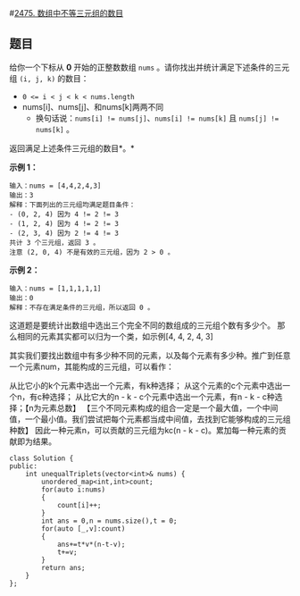 #[2475. 数组中不等三元组的数目](https://leetcode.cn/problems/number-of-unequal-triplets-in-array/)

## 题目

给你一个下标从 **0** 开始的正整数数组 `nums` 。请你找出并统计满足下述条件的三元组 `(i, j, k)` 的数目：

- `0 <= i < j < k < nums.length`
- nums[i]、nums[j]、和nums[k]两两不同
  - 换句话说：`nums[i] != nums[j]`、`nums[i] != nums[k]` 且 `nums[j] != nums[k]` 。

返回满足上述条件三元组的数目*。*

**示例 1：**

```
输入：nums = [4,4,2,4,3]
输出：3
解释：下面列出的三元组均满足题目条件：
- (0, 2, 4) 因为 4 != 2 != 3
- (1, 2, 4) 因为 4 != 2 != 3
- (2, 3, 4) 因为 2 != 4 != 3
共计 3 个三元组，返回 3 。
注意 (2, 0, 4) 不是有效的三元组，因为 2 > 0 。
```

**示例 2：**

```
输入：nums = [1,1,1,1,1]
输出：0
解释：不存在满足条件的三元组，所以返回 0 。
```



这道题是要统计出数组中选出三个完全不同的数组成的三元组个数有多少个。
那么相同的元素其实都可以归为一个类，如示例[4, 4, 2, 4, 3]


其实我们要找出数组中有多少种不同的元素，以及每个元素有多少种。推广到任意一个元素num，其能构成的三元组，可以看作：

从比它小的k个元素中选出一个元素，有k种选择；
从这个元素的c个元素中选出一个n，有c种选择；
从比它大的n - k - c个元素中选出一个元素，有n - k - c种选择；【n为元素总数】
【三个不同元素构成的组合一定是一个最大值，一个中间值，一个最小值。我们尝试把每个元素都当成中间值，去找到它能够构成的三元组种数】
因此一种元素n，可以贡献的三元组为kc(n - k - c)。累加每一种元素的贡献即为结果。

~~~
class Solution {
public:
    int unequalTriplets(vector<int>& nums) {
        unordered_map<int,int>count;
        for(auto i:nums)
        {
            count[i]++;
        }
        int ans = 0,n = nums.size(),t = 0;
        for(auto [_,v]:count)
        {
            ans+=t*v*(n-t-v);
            t+=v;
        }
        return ans;
    }
};
~~~





